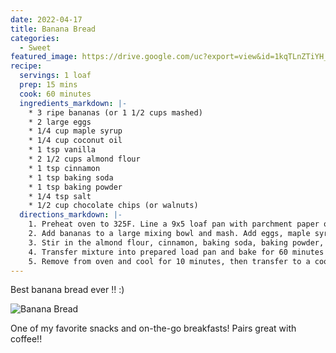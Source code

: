 ```yaml
---
date: 2022-04-17
title: Banana Bread
categories:
  - Sweet
featured_image: https://drive.google.com/uc?export=view&id=1kqTLnZTiYH_M7ueRMZ85WGMCm2ufdIRO
recipe:
  servings: 1 loaf
  prep: 15 mins
  cook: 60 minutes
  ingredients_markdown: |-
    * 3 ripe bananas (or 1 1/2 cups mashed)
    * 2 large eggs
    * 1/4 cup maple syrup
    * 1/4 cup coconut oil
    * 1 tsp vanilla
    * 2 1/2 cups almond flour
    * 1 tsp cinnamon
    * 1 tsp baking soda
    * 1 tsp baking powder
    * 1/4 tsp salt
    * 1/2 cup chocolate chips (or walnuts)
  directions_markdown: |-
    1. Preheat oven to 325F. Line a 9x5 loaf pan with parchment paper or spray pan and set aside.
    2. Add bananas to a large mixing bowl and mash. Add eggs, maple syrup, coconut oil, and vanilla. Whisk to combine.
    3. Stir in the almond flour, cinnamon, baking soda, baking powder, and salt just until fully combined. Add chocolate chips.
    4. Transfer mixture into prepared load pan and bake for 60 minutes or until a toothpick center comes out clean.
    5. Remove from oven and cool for 10 minutes, then transfer to a cooling rack, allow to completely cool before slicing.
---
```


Best banana bread ever !! :)

![Banana Bread](https://drive.google.com/uc?export=view&id=12dem49dRVKZ-anSHlm06lDwVQcwWxDfh)

One of my favorite snacks and on-the-go breakfasts! Pairs great with coffee!!
